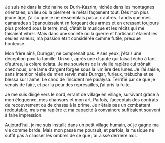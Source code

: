 Je suis né dans la cité naine de Durh-Kazrim, nichée dans les montagnes orientales, un lieu où la pierre et le métal façonnent tout. Dès mon plus jeune âge, j'ai su que je ne ressemblais pas aux autres. Tandis que mes camarades s'épanouissaient en forgeant des armes et en creusant toujours plus profond sous la terre, moi, c’était la musique et les récits qui me faisaient vibrer. Mais dans une société où la guerre et l'artisanat étaient les seules valeurs, ma passion était considérée comme futile, presque honteuse.

Mon frère aîné, Durngar, ne comprenait pas. À ses yeux, j’étais une déception pour la famille. Un soir, après une dispute qui faisait écho à tant d'autres, la colère éclata. Je me souviens de la vieille rapière qui trônait chez nous, une lame d’argent forgée sous la lumière des lunes. Je l’ai saisie, sans intention réelle de m’en servir, mais Durngar, furieux, trébucha et se blessa sur l’arme. Le choc de l’incident me paralysa. Terrifié par ce que je venais de faire, et par la peur des représailles, j’ai pris la fuite.

Je me suis dirigé vers le nord, errant de village en village, survivant grâce à mon éloquence, mes chansons et mon art. Parfois, j’acceptais des contrats de recouvrement ou de chasse à la prime. Je n’étais pas un combattant redoutable, mais ma rapière et ma capacité à convaincre suffisaient souvent à faire impression.

Aujourd’hui, je me suis installé dans un petit village humain, où je gagne ma vie comme barde. Mais mon passé me poursuit, et parfois, la musique ne suffit pas à chasser les ombres de ce que j'ai laissé derrière moi.
